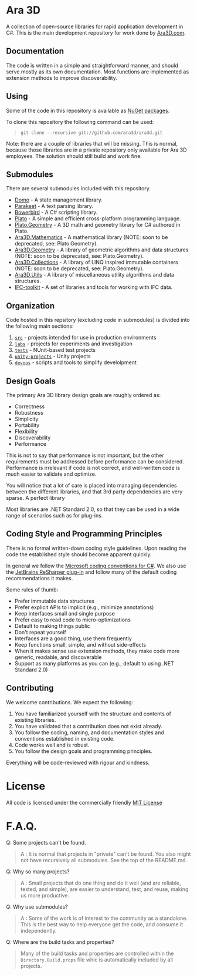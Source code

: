 # Ara 3D

A collection of open-source libraries for rapid application development in C#. 
This is the main development repository for work done by [Ara3D.com](https://ara3d.com).

## Documentation 

The code is written in a simple and straightforward manner, and should serve mostly as its own documentation.
Most functions are implemented as extension methods to improve discoverability. 

## Using 

Some of the code in this repository is available as [NuGet packages](https://www.nuget.org/profiles/Ara3D).

To clone this repository the following command can be used:

> `git clone --recursive git://github.com/ara3d/ara3d.git`

Note: there are a couple of libraries that will be missing. This is normal, because those libraries 
are in a private repository only available for Ara 3D employees. The solution should still build and work
fine. 

## Submodules 

There are several submodules included with this repository.   

* [Domo](https://github.com/ara3d/domo) - A state management library.
* [Parakeet](https://github.com/ara3d/parakeet) - A text parsing library.
* [Bowerbird](https://github.com/ara3d/bowerbird) - A C# scripting library.
* [Plato](https://github.com/ara3d/plato) - A simple and efficient cross-platform programming language.
* [Plato.Geometry](https://github.com/ara3d/plato.geometry) - A 3D math and geometry library for C# authored in Plato. 
* [Ara3D.Mathematics](https://github.com/ara3d/mathematics) - A mathematical library (NOTE: soon to be deprecated, see: Plato.Geometry).
* [Ara3D.Geometry](https://github.com/ara3d/geometry) - A library of geometric algorithms and data structures (NOTE: soon to be deprecated, see: Plato.Geometry).
* [Ara3D.Collections](https://github.com/ara3d/collections) - A library of LINQ inspired immutable containers (NOTE: soon to be deprecated, see: Plato.Geometry).  
* [Ara3D.Utils](https://github.com/ara3d/utils) - A library of miscellaneous utility algorithms and data structures.
* [IFC-toolkit](https://github.com/ara3d/IFC-toolkit) - A set of libraries and tools for working with IFC data.
  
## Organization

Code hosted in this repsitory (excluding code in submodules) 
is divided into the following main sections:

1. [`src`](https://github.com/ara3d/ara3d/tree/main/src) - projects intended for use in production environments
1. [`labs`](https://github.com/ara3d/ara3d/tree/main/labs) - projects for experiments and investigation
1. [`tests`](https://github.com/ara3d/ara3d/tree/main/tests) - NUnit-based test projects 
1. [`unity-projects`](https://github.com/ara3d/ara3d/tree/main/unity-projects) - Unity projects 
1. [`devops`](https://github.com/ara3d/ara3d/tree/main/devops) - scripts and tools to simplify develolpment  

## Design Goals 

The primary Ara 3D library design goals are roughly ordered as:

* Correctness 
* Robustness 
* Simplicity
* Portability
* Flexibility
* Discoverability
* Performance

This is not to say that performance is not important, but the other requirements must be addressed before performance 
can be considered. Performance is irrelevant if code is not correct, and well-written code is much easier to
validate and optimize.     

You will notice that a lot of care is placed into managing dependencies between the different libraries,
and that 3rd party dependencies are very sparse. A perfect library

Most libraries are .NET Standard 2.0, so that they can be used in a wide range of scenarios
such as for plug-ins. 

## Coding Style and Programming Principles

There is no formal written-down coding style guidelines. Upon reading the code
the established style should become apparent quickly. 

In general we follow the [Microsoft coding conventions for C#](https://learn.microsoft.com/en-us/dotnet/csharp/fundamentals/coding-style/coding-conventions).
We also use the [JetBrains ReSharper plug-in](https://www.jetbrains.com/resharper/) and follow many of the default coding recommendations it makes. 

Some rules of thumb:

* Prefer immutable data structures
* Prefer explicit APIs to implicit (e.g., minimize annotations)
* Keep interfaces small and single purpose
* Prefer easy to read code to micro-optimizations
* Default to making things public
* Don't repeat yourself
* Interfaces are a good thing, use them frequently 
* Keep functions small, simple, and without side-effects
* When it makes sense use extension methods, they make code more generic, readable, and discoverable 
* Support as many platforms as you can (e.g., default to using .NET Standard 2.0)

## Contributing 

We welcome contributions. We expect the following:

1. You have familiarized yourself with the structure and contents of existing libraries.
2. You have validated that a contribution does not exist already.
3. You follow the coding, naming, and documentation styles and conventions established in existing code.     
4. Code works well and is robust.
5. You follow the design goals and programming principles. 

Everything will be code-reviewed with rigour and kindness.  

# License 

All code is licensed under the commercially friendly 
[MIT License](https://github.com/ara3d/ara3d?tab=MIT-1-ov-file#readme)

# F.A.Q.

Q: Some projects can't be found. 

> A : It is normal that projects in "private" can't be found. You also might not have recursively all submodules. 
See the top of the README.md. 

Q: Why so many projects? 

> A : Small projects that do one thing and do it well (and are reliable, tested, and simple), 
are easier to understand, test, and reuse, making us more productive.

Q: Why use submodules?

> A : Some of the work is of interest to the community as a standalone. This is the best way to help everyone 
get the code, and consume it independently. 

Q: Where are the build tasks and properties?  

> Many of the build tasks and properties are controlled within the `Directory.Build.props` file
whic is automatically included by all projects. 


